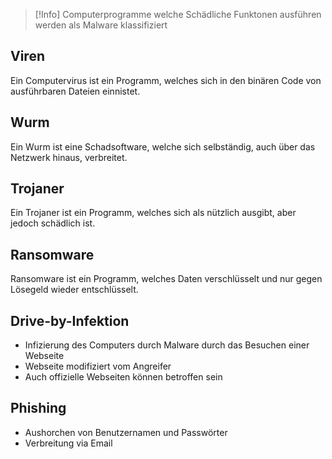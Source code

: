>[!Info]
>Computerprogramme welche Schädliche Funktonen ausführen werden als Malware klassifiziert

## Viren
Ein Computervirus ist ein Programm, welches sich in den binären Code von ausführbaren Dateien einnistet.

## Wurm
Ein Wurm ist eine Schadsoftware, welche sich selbständig, auch über das Netzwerk hinaus, verbreitet.

## Trojaner
Ein Trojaner ist ein Programm, welches sich als nützlich ausgibt, aber jedoch schädlich ist.

## Ransomware
Ransomware ist ein Programm, welches Daten verschlüsselt und nur gegen Lösegeld wieder entschlüsselt.

## Drive-by-Infektion

- Infizierung des Computers durch Malware durch das Besuchen einer Webseite
- Webseite modifiziert vom Angreifer
- Auch offizielle Webseiten können betroffen sein

## Phishing

- Aushorchen von Benutzernamen und Passwörter
- Verbreitung via Email